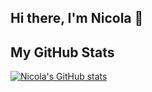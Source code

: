 ## Hi there, I'm Nicola 👋

<!--
**Nico-Casarin/Nico-Casarin** is a ✨ _special_ ✨ repository because its `README.md` (this file) appears on your GitHub profile.

Here are some ideas to get you started:

- 🔭 I’m currently working on ...
- 🌱 I’m currently learning ...
- 👯 I’m looking to collaborate on ...
- 🤔 I’m looking for help with ...
- 💬 Ask me about ...
- 📫 How to reach me: ...
- 😄 Pronouns: ...
- ⚡ Fun fact: ...
-->
## My GitHub Stats

[![Nicola's GitHub stats](https://github-readme-stats.vercel.app/api?username=Nico-Casarin)](https://github.com/Nico-Casarin/github-readme-stats)
